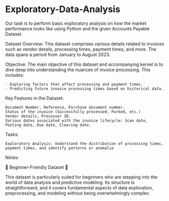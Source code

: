 # Exploratory-Data-Analysis
Our task is to perform basic exploratory analysis on how the market performance looks like using Python and the given Accounts Payable Dataset.

Dataset Overview:
This dataset comprises various details related to invoices such as vendor details, processing times, payment times, and more. The data spans a period from January to August 2023.

Objective:
The main objective of this dataset and accompanying kernel is to dive deep into understanding the nuances of invoice processing. This includes:

    - Exploring factors that affect processing and payment times.
    - Predicting future invoice processing times based on historical data.

Key Features in the Dataset:

    Document Number, Reference, Purchase document number.
    Status of the invoice (Successfully processed, Parked, etc.)
    Vendor details, Processor ID.
    Various dates associated with the invoice lifecycle: Scan date, Posting date, Due date, Clearing date.

Tasks:

    Exploratory Analysis: Understand the distribution of processing times, payment times, and identify patterns or anomalie

Notes:

🌟 Beginner-Friendly Dataset 🌟

This dataset is particularly suited for beginners who are stepping into the world of data analysis and predictive modeling. 
Its structure is straightforward, and it covers fundamental aspects of data exploration, preprocessing, and modeling without being overwhelmingly complex. 
